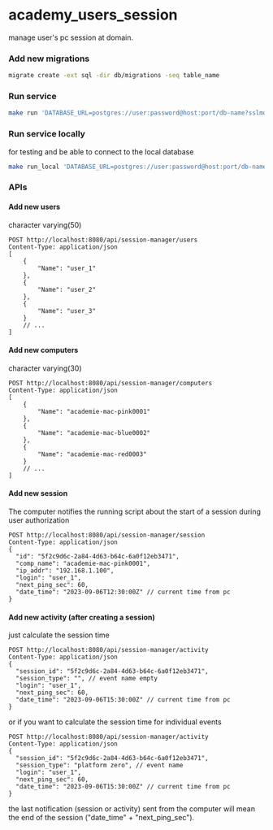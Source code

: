 # academy_users_session
manage user's pc session at domain.


### Add new migrations
```bash
migrate create -ext sql -dir db/migrations -seq table_name
```

### Run service
```bash
make run 'DATABASE_URL=postgres://user:password@host:port/db-name?sslmode=disable'
```

### Run service locally
for testing and be able to connect to the local database
```bash
make run_local 'DATABASE_URL=postgres://user:password@host:port/db-name?sslmode=disable'
```
### APIs

#### Add new users
character varying(50)
```http
POST http://localhost:8080/api/session-manager/users
Content-Type: application/json
[
    {
        "Name": "user_1"
    },
    {
        "Name": "user_2"
    },
    {
        "Name": "user_3"
    }
    // ...
]
```
#### Add new computers
character varying(30)
```http
POST http://localhost:8080/api/session-manager/computers
Content-Type: application/json
[
    {
        "Name": "academie-mac-pink0001"
    },
    {
        "Name": "academie-mac-blue0002"
    },
    {
        "Name": "academie-mac-red0003"
    }
    // ...
]
```
#### Add new session
The computer notifies the running script about the start of a session during user authorization
```http
POST http://localhost:8080/api/session-manager/session
Content-Type: application/json
{
  "id": "5f2c9d6c-2a84-4d63-b64c-6a0f12eb3471",
  "comp_name": "academie-mac-pink0001",
  "ip_addr": "192.168.1.100",
  "login": "user_1",
  "next_ping_sec": 60,
  "date_time": "2023-09-06T12:30:00Z" // current time from pc
}

```
#### Add new activity (after creating a session)
just calculate the session time
```http
POST http://localhost:8080/api/session-manager/activity
Content-Type: application/json
{
  "session_id": "5f2c9d6c-2a84-4d63-b64c-6a0f12eb3471",
  "session_type": "", // event name empty
  "login": "user_1",
  "next_ping_sec": 60,
  "date_time": "2023-09-06T15:30:00Z" // current time from pc
}
```
or if you want to calculate the session time for individual events
```http
POST http://localhost:8080/api/session-manager/activity
Content-Type: application/json
{
  "session_id": "5f2c9d6c-2a84-4d63-b64c-6a0f12eb3471",
  "session_type": "platform zero", // event name
  "login": "user_1",
  "next_ping_sec": 60,
  "date_time": "2023-09-06T15:30:00Z" // current time from pc
}
```
the last notification (session or activity) sent from the computer will mean the end of the session ("date_time" + "next_ping_sec").